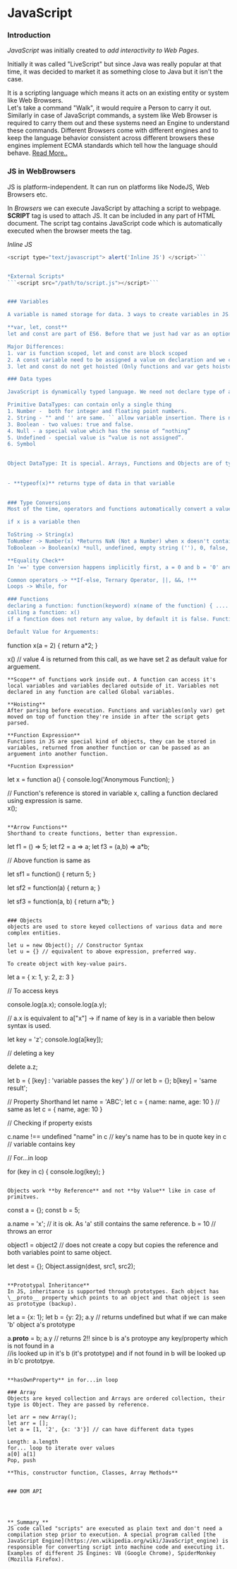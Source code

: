 # JavaScript
  
### Introduction
*JavaScript* was initially created to *add interactivity to Web Pages*.  

Initially it was called "LiveScript" but since Java was really popular at that time, it was decided to market it as something close to Java but it isn't the case.   

It is a scripting language which means it acts on an existing entity or system like Web Browsers.  
Let's take a command "Walk", it would require a Person to carry it out. Similarly in case of JavaScript commands, a system like Web Browser is required to carry them out and these systems need an Engine to understand these commands. Different Browsers come with different engines and to keep the language behavior consistent across different browsers these engines implement ECMA standards which tell how the language should behave. [Read More..](https://medium.freecodecamp.org/whats-the-difference-between-javascript-and-ecmascript-cba48c73a2b5)  

### JS in WebBrowsers

JS is platform-independent. It can run on platforms like NodeJS, Web Browsers etc.

In *Browsers* we can execute JavaScript by attaching a script to webpage.
**SCRIPT** tag is used to attach JS. It can be included in any part of HTML document. The script tag contains JavaScript code which is automatically executed when the browser meets the tag.

*Inline JS*  
```js
<script type="text/javascript"> alert('Inline JS') </script>```  


*External Scripts*  
```<script src="/path/to/script.js"></script>```


### Variables

A variable is named storage for data. 3 ways to create variables in JS.

**var, let, const**  
let and const are part of ES6. Before that we just had var as an option.

Major Differences:  
1. var is function scoped, let and const are block scoped
2. A const variable need to be assigned a value on declaration and we cannot reassign a value to it.
3. let and const do not get hoisted (Only functions and var gets hoisted).

### Data types

JavaScript is dynamically typed language. We need not declare type of a variable, it gets decided during run time and can at one moment be a string and later receive a numeric value.

Primitive DataTypes: can contain only a single thing  
1. Number -  both for integer and floating point numbers.
2. String - "" and '' are same. `` allow variable insertion. There is no character type.
3. Boolean - two values: true and false.
4. Null - a special value which has the sense of “nothing”
5. Undefined - special value is “value is not assigned”.
6. Symbol  
  

Object DataType: It is special. Arrays, Functions and Objects are of type object.  
  
 
- **typeof(x)** returns type of data in that variable

  
### Type Conversions  
Most of the time, operators and functions automatically convert a value to the right type. That’s called “type conversion”. Sometimes we need to explicitly do it,  

if x is a variable then  

ToString -> String(x)  
ToNumber -> Number(x) *Returns NaN (Not a Number) when x doesn't contain a number
ToBoolean -> Boolean(x) *null, undefined, empty string (''), 0, false, NaN are falsy, rest are true.

**Equality Check**  
In '==' type conversion happens implicitly first, a = 0 and b = '0' are equal. Strict equality '===' is recommended as it does not include type conversion a === b // false.  

Common operators -> **If-else, Ternary Operator, ||, &&, !**  
Loops -> While, for

### Functions  
declaring a function: function(keyword) x(name of the function) { .... }  
calling a function: x()  
if a function does not return any value, by default it is false. Functions are block scoped.  

Default Value for Arguements:  


```
function x(a = 2) {
    return a*2;
}

x() // value 4 is returned from this call, as we have set 2 as default value for arguement.
```  
**Scope** of functions work inside out. A function can access it's local variables and variables declared outside of it. Variables not declared in any function are called Global variables.  

**Hoisting**  
After parsing before execution. Functions and variables(only var) get moved on top of function they're inside in after the script gets parsed.  

**Function Expression**  
Functions in JS are special kind of objects, they can be stored in variables, returned from another function or can be passed as an arguement into another function.  

*Fucntion Expression*
```
let x = function a() {
    console.log('Anonymous Function);
}

// Function's reference is stored in variable x, calling a function declared using expression is same.  
x();
```
  
**Arrow Functions**
Shorthand to create functions, better than expression. 

```
let f1 = () => 5;
let f2 = a => a;
let f3 = (a,b) => a*b;

// Above function is same as

let sf1 = function() {
    return 5;
}

let sf2 = function(a) {
    return a;
}

let sf3 = function(a, b) {
    return a*b;
}
```  

### Objects  
objects are used to store keyed collections of various data and more complex entities.

let u = new Object(); // Constructor Syntax  
let u = {} // equivalent to above expression, preferred way.  

To create object with key-value pairs.  
```
let a = {
    x: 1,
    y: 2,
    z: 3
}

// To access keys

console.log(a.x);
console.log(a.y);

// a.x is equivalent to a["x"] -> if name of key is in a variable then below syntax is used.

let key = 'z';
console.log(a[key]);

// deleting a key

delete a.z;

let b = { [key] : 'variable passes the key' } 
// or
let b = {};
b[key] = 'same result';

// Property Shorthand
let name = 'ABC';
let c = {
    name: name,
    age: 10
} 
// same as
let c = {
    name,
    age: 10
}

// Checking if property exists

c.name !== undefined 
"name" in c // key's name has to be in quote
key in c // variable contains key


// For...in loop

for (key in c) {
    console.log(key);
}
```  

Objects work **by Reference** and not **by Value** like in case of primitves.

```
const a = {};
const b = 5;

a.name = 'x'; // it is ok. As 'a' still contains the same reference.
b = 10 // throws an error

object1 = object2 // does not create a copy but copies the reference and both variables point to same object. 

let dest = {};
Object.assign(dest, src1, src2);
```

**Prototypal Inheritance**
In JS, inheritance is supported through prototypes. Each object has \__proto__ property which points to an object and that object is seen as prototype (backup).

```
let a = {x: 1};
let b = {y: 2};
a.y // returns undefined but what if we can make 'b' object a's prototype

a.__proto__ = b;
a.y // returns 2!! since b is a's protoype any key/property which is not found in a  
    //is looked up in it's b (it's prototype) and if not found in b will be looked up in b'c prototpye.
```  

**hasOwnProperty** in for...in loop

### Array
Objects are keyed collection and Arrays are ordered collection, their type is Object. They are passed by reference.  

let arr = new Array();  
let arr = [];  
let a = [1, '2', {x: '3'}] // can have different data types  

Length: a.length  
for... loop to iterate over values  
a[0] a[1]  
Pop, push

**This, constructor function, Classes, Array Methods**


### DOM API




**_Summary_**   
JS code called "scripts" are executed as plain text and don't need a compilation step prior to execution. A special program called [the JavaScript Engine](https://en.wikipedia.org/wiki/JavaScript_engine) is responsible for converting script into machine code and executing it.  
Examples of different JS Engines: V8 (Google Chrome), SpiderMonkey (Mozilla Firefox). 






